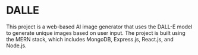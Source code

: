 # DALLE
This project is a web-based AI image generator that uses the DALL-E model to generate unique images based on user input. 
The project is built using the MERN stack, which includes MongoDB, Express.js, React.js, and Node.js.
